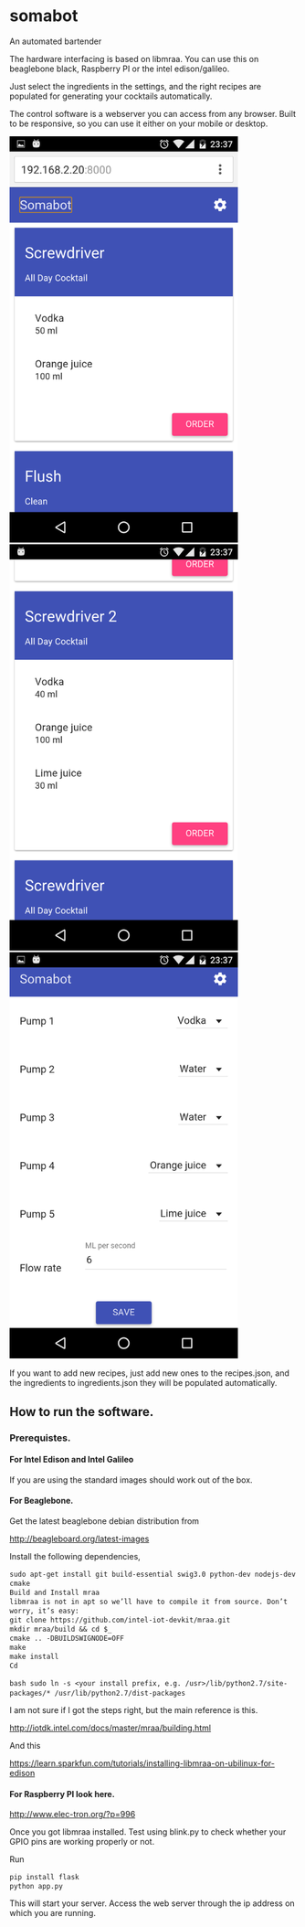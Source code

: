 # somabot
An automated bartender 

The hardware interfacing is based on libmraa. You can use this on beaglebone black, Raspberry PI or the intel edison/galileo. 

Just select the ingredients in the settings, and the right recipes are populated for generating your cocktails automatically. 

The control software is a webserver you can access from any browser. Built to be responsive, so you can use it either on your mobile or desktop. 

<img src="https://github.com/eswarm/somabot/blob/master/screens/home.png" alt="Home" width="400">
<img src="https://github.com/eswarm/somabot/blob/master/screens/home2.png" alt="Home" width="400">
<img src="https://github.com/eswarm/somabot/blob/master/screens/settings.png" alt="Settings" width="400">

If you want to add new recipes, just add new ones to the recipes.json, and the ingredients to ingredients.json they will be populated automatically.

## How to run the software. 

### Prerequistes. 

#### For Intel Edison and Intel Galileo 

If you are using the standard images should work out of the box. 

#### For Beaglebone. 

Get the latest beaglebone debian distribution from 

http://beagleboard.org/latest-images 

Install the following dependencies, 

```
sudo apt-get install git build-essential swig3.0 python-dev nodejs-dev cmake
Build and Install mraa
libmraa is not in apt so we’ll have to compile it from source. Don’t worry, it’s easy:
git clone https://github.com/intel-iot-devkit/mraa.git
mkdir mraa/build && cd $_
cmake .. -DBUILDSWIGNODE=OFF
make
make install
Cd
```

```bash sudo ln -s <your install prefix, e.g. /usr>/lib/python2.7/site-packages/* /usr/lib/python2.7/dist-packages ```

I am not sure if I got the steps right, but the main reference is this. 

http://iotdk.intel.com/docs/master/mraa/building.html 

And this 

https://learn.sparkfun.com/tutorials/installing-libmraa-on-ubilinux-for-edison

#### For Raspberry PI look here.     

http://www.elec-tron.org/?p=996

Once you got libmraa installed. Test using blink.py to check whether your GPIO pins are working properly or not. 

Run 

```
pip install flask 
python app.py 
```

This will start your server. Access the web server through the ip address on which you are running. 


